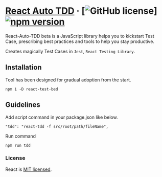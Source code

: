 # [React Auto TDD](https://github.com/ramsunvtech/react-test-bed) &middot; [![GitHub license](https://img.shields.io/badge/license-MIT-blue.svg)]  [![npm version](https://img.shields.io/npm/v/react.svg?style=flat)](https://www.npmjs.com/package/react-auto-tdd)

React-Auto-TDD beta is a JavaScript library helps you to kickstart Test Case, prescribing best practices and tools to help you stay productive.

Creates magically Test Cases in `Jest`, `React Testing Library`.

## Installation

Tool has been designed for gradual adoption from the start.

```
npm i -D react-test-bed
```

## Guidelines

Add script command in your package.json like below.

```
"tdd": "react-tdd -f src/root/path/fileName",
```

Run command

```
npm run tdd
```

### License

React is [MIT licensed](./LICENSE).
